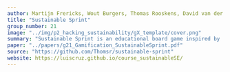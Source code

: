 ```yaml
---
author: Martijn Frericks, Wout Burgers, Thomas Rooskens, David van der Maas
title: "Sustainable Sprint"
group_number: 21
image: "../img/p2_hacking_sustainability/gX_template/cover.png"
summary: "Sustainable Sprint is an educational board game inspired by 'The Game of Goose' designed to teach sustainable software development principles in an engaging way. Recognizing that the environmental impact of software is often overlooked, the game aims to make developers aware of how inefficient coding contributes to energy waste. Players navigate a board with tiles that present knowledge-based questions, challenges related to green coding, and elements of chance. By answering questions correctly and making sustainable choices, players advance towards the final square. The game features two levels of questions to cater to both beginner and experienced programmers, covering topics from basic energy-saving coding practices to more complex concepts like optimizing cloud computing. The goal is to be the first player to reach the end, all while learning how to create energy-efficient and eco-friendly software."
paper: "../papers/g21_Gamification_SustainableSprint.pdf"
source: "https://github.com/Thomsr/sustainable-sprint"
website: https://luiscruz.github.io/course_sustainableSE/
---
```

